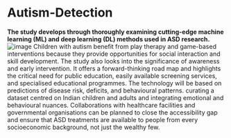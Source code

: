 # Autism-Detection
**The study develops through thoroughly examining cutting-edge machine learning (ML) and deep learning (DL) methods used in ASD research.**
![image](https://github.com/deeptiprasadd/Autism-Detection/assets/111698372/a1a3ad30-17c0-4701-af35-66d824ed2b44)
Children with autism benefit from play therapy and game-based interventions because they provide opportunities for social interaction and skill development. The study also looks into the significance of awareness and early intervention. It offers a forward-thinking road map and highlights the critical need for public education, easily available screening services, and specialised educational programmes. The technology will be based on predictions of disease risk, deficits, and behavioural patterns. curating a dataset centred on Indian children and adults and integrating emotional and behavioural nuances. Collaborations with healthcare facilities and governmental organisations can be planned to close the accessibility gap and ensure that ASD treatments are available to people from every socioeconomic background, not just the wealthy few.

